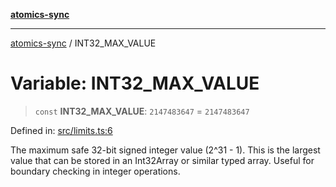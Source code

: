 [**atomics-sync**](../README.md)

***

[atomics-sync](../README.md) / INT32\_MAX\_VALUE

# Variable: INT32\_MAX\_VALUE

> `const` **INT32\_MAX\_VALUE**: `2147483647` = `2147483647`

Defined in: [src/limits.ts:6](https://github.com/slavamuravey/atomics-sync/blob/75e5db5e81c583024857ae60b2746ded23c99a17/src/limits.ts#L6)

The maximum safe 32-bit signed integer value (2^31 - 1).
This is the largest value that can be stored in an Int32Array or similar typed array.
Useful for boundary checking in integer operations.
